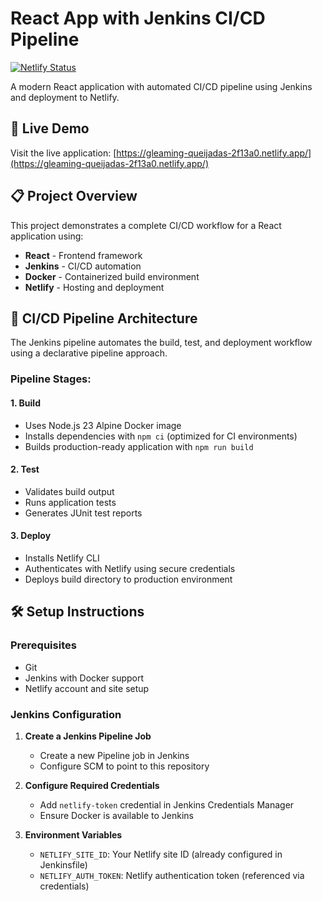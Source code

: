 # React App with Jenkins CI/CD Pipeline

[![Netlify Status](https://api.netlify.com/api/v1/badges/8d4a0d03-d80b-4739-96e1-7d0618aa5bf8/deploy-status)](https://app.netlify.com/sites/gleaming-queijadas-2f13a0/deploys)

A modern React application with automated CI/CD pipeline using Jenkins and deployment to Netlify.

## 🚀 Live Demo

Visit the live application: [https://gleaming-queijadas-2f13a0.netlify.app/](https://gleaming-queijadas-2f13a0.netlify.app/)

## 📋 Project Overview

This project demonstrates a complete CI/CD workflow for a React application using:

- **React** - Frontend framework
- **Jenkins** - CI/CD automation
- **Docker** - Containerized build environment
- **Netlify** - Hosting and deployment

## 🔧 CI/CD Pipeline Architecture

The Jenkins pipeline automates the build, test, and deployment workflow using a declarative pipeline approach.

### Pipeline Stages:

#### 1. Build
- Uses Node.js 23 Alpine Docker image
- Installs dependencies with `npm ci` (optimized for CI environments)
- Builds production-ready application with `npm run build`

#### 2. Test
- Validates build output
- Runs application tests
- Generates JUnit test reports

#### 3. Deploy
- Installs Netlify CLI
- Authenticates with Netlify using secure credentials
- Deploys build directory to production environment

## 🛠️ Setup Instructions

### Prerequisites
- Git
- Jenkins with Docker support
- Netlify account and site setup

### Jenkins Configuration

1. **Create a Jenkins Pipeline Job**
   - Create a new Pipeline job in Jenkins
   - Configure SCM to point to this repository

2. **Configure Required Credentials**
   - Add `netlify-token` credential in Jenkins Credentials Manager
   - Ensure Docker is available to Jenkins

3. **Environment Variables**
   - `NETLIFY_SITE_ID`: Your Netlify site ID (already configured in Jenkinsfile)
   - `NETLIFY_AUTH_TOKEN`: Netlify authentication token (referenced via credentials)
